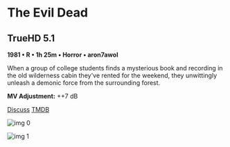 # The Evil Dead

## TrueHD 5.1

**1981 • R • 1h 25m • Horror • aron7awol**

When a group of college students finds a mysterious book and recording in the old wilderness cabin they've rented for the weekend, they unwittingly unleash a demonic force from the surrounding forest.

**MV Adjustment:** ++7 dB

[Discuss](https://www.avsforum.com/threads/bass-eq-for-filtered-movies.2995212/post-58420304)  [TMDB](764)

![img 0](https://i.imgur.com/qWkU47A.jpg)

![img 1](https://i.imgur.com/aWCZXWK.jpg)

